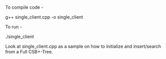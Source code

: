To compile code -

g++ single_client.cpp -o single_client

To run -

./single_client

Look at single_client.cpp as a sample on how to initialize and insert/search from a Full CSB+-Tree.
